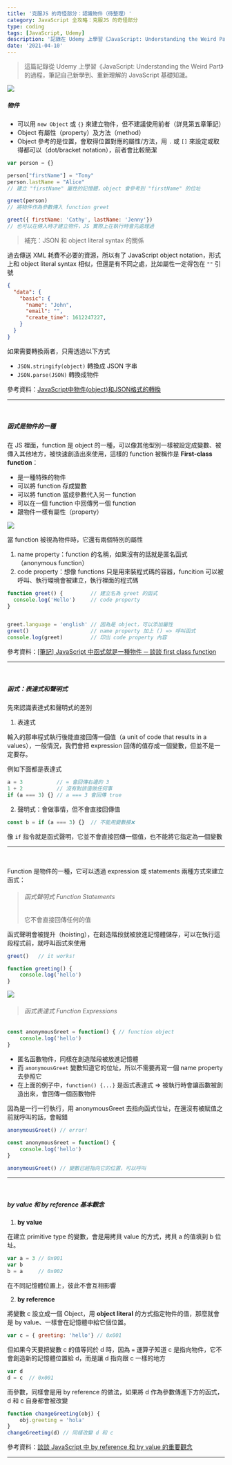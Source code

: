```yaml
---
title: '克服JS 的奇怪部分：認識物件（待整理）'
category: JavaScript 全攻略：克服JS 的奇怪部分
type: coding
tags: [JavaScript, Udemy]
description: '記錄在 Udemy 上學習《JavaScript: Understanding the Weird Part》過程'
date: '2021-04-10'
---
```


>
> 這篇記錄從 Udemy 上學習《JavaScript: Understanding the Weird Part》的過程，筆記自己新學到、重新理解的 JavaScript 基礎知識。


![](https://i.imgur.com/9iZOahx.png)

##### 物件
- 可以用 `new Object` 或 `{}` 來建立物件，但不建議使用前者（詳見第五章筆記）
- Object 有屬性（property）及方法（method）
- Object 參考的是位置，會取得位置對應的屬性/方法，用 `.` 或 `[]` 來設定或取得都可以（dot/bracket notation），前者會比較簡潔

```javascript
var person = {}

person["firstName"] = "Tony"
person.lastName = "Alice"
// 建立 "firstName" 屬性的記憶體，object 會參考到 "firstName" 的位址

greet(person)
// 將物件作為參數傳入 function greet

greet({ firstName: 'Cathy', lastName: 'Jenny'})
// 也可以在傳入時才建立物件，JS 實際上在執行時會先處理過
```


> 補充：JSON 和 object literal syntax 的關係

過去傳送 XML 耗費不必要的資源，所以有了 JavaScript object notation，形式上和 object literal syntax 相似，但還是有不同之處，比如屬性一定得包在 `""` 引號
```json
{
  "data": {
    "basic": {
      "name": "John",
      "email": "",
      "create_time": 1612247227,
    }
  }
}
```
如果需要轉換兩者，只需透過以下方式
- `JSON.stringify(object)` 轉換成 JSON 字串
- `JSON.parse(JSON)` 轉換成物件

參考資料：[JavaScript中物件(object)和JSON格式的轉換](https://pjchender.blogspot.com/2016/01/javascriptobjectjson.html)

---

<br/>

##### 函式是物件的一種

在 JS 裡面，function 是 object 的一種，可以像其他型別一樣被設定成變數、被傳入其他地方，被快速創造出來使用，這樣的 function 被稱作是 **First-class function**：
- 是一種特殊的物件
- 可以將 function 存成變數
- 可以將 function 當成參數代入另一 function
- 可以在一個 function 中回傳另一個 function
- 跟物件一樣有屬性（property）


![](https://i.imgur.com/lYqVQWY.png)

當 function 被視為物件時，它還有兩個特別的屬性
1. name property：function 的名稱，如果沒有的話就是匿名函式（anonymous function）
2. code property：想像 functions 只是用來裝程式碼的容器，funcition 可以被呼叫、執行環境會被建立，執行裡面的程式碼

```javascript
function greet() {         // 建立名為 greet 的函式
  console.log('Hello')     // code property
}


greet.language = 'english' // 因為是 object，可以添加屬性
greet()                    // name property 加上 () => 呼叫函式
console.log(greet)         // 印出 code property 內容
```

參考資料：[[筆記] JavaScript 中函式就是一種物件 ─ 談談 first class function](https://pjchender.blogspot.com/2016/03/javascriptfunctionobjects.html)

---

<br/>

##### 函式：表達式和聲明式

先來認識表達式和聲明式的差別

1. 表達式

輸入的那串程式執行後能直接回傳一個值（a unit of code that results in a values），一般情況，我們會把 expression 回傳的值存成一個變數，但並不是一定要存。

例如下面都是表達式
```javascript
a = 3           // = 會回傳右邊的 3
1 + 2           // 沒有對該值做任何事
if (a === 3) {} // a === 3 會回傳 true
```
2. 聲明式：會做事情，但不會直接回傳值

```javascript
const b = if (a === 3) {}  // 不能用變數接❌
```
像 `if` 指令就是函式聲明，它並不會直接回傳一個值，也不能將它指定為一個變數

---

<br/>


Function 是物件的一種，它可以透過 expression 或 statements 兩種方式來建立函式：

> ###### 函式聲明式 Function Statements
> 它不會直接回傳任何的值

函式聲明會被提升（hoisting），在創造階段就被放進記憶體儲存，可以在執行這段程式前，就呼叫函式來使用
```javascript
greet()   // it works!

function greeting() {
    console.log('hello')
}
```

![](https://i.imgur.com/77o3UNs.png)




> ###### 函式表達式 Function Expressions
```javascript
const anonymousGreet = function() { // function object
    console.log('hello')
}
```
- 匿名函數物件，同樣在創造階段被放進記憶體
- 而 `anonymousGreet` 變數知道它的位址，所以不需要再寫一個 name property 去參照它
-  在上面的例子中，`function() {...}` 是函式表達式 => <span class="highlight">被執行時會讓函數被創造出來，會回傳一個函數物件</span>

因為是一行一行執行，用 anonymousGreet 去指向函式位址，在還沒有被賦值之前就呼叫的話，會報錯
```javascript
anonymousGreet() // error! 

const anonymousGreet = function() {
    console.log('hello')
}

anonymousGreet() // 變數已經指向它的位置，可以呼叫
```

---

<br/>

##### by value 和 by reference 基本觀念

1. **by value**

在建立 primitive type 的變數，會是用拷貝 value 的方式，拷貝 a 的值填到 b 位址。
```javascript
var a = 3 // 0x001
var b
b = a     // 0x002
```
在不同記憶體位置上，彼此不會互相影響

2. **by reference**

將變數 c 設立成一個 Object，用 **object literal** 的方式指定物件的值，那麼就會是 by value、一樣會在記憶體中給它個位置。
```javascript
var c = { greeting: 'hello'} // 0x001
```
但如果今天要把變數 c 的值等同於 d 時，因為 `=` 運算子知道 c 是指向物件，它不會創造新的記憶體位置給 d，而是讓 d 指向跟 c 一樣的地方
```javascript
var d
d = c  // 0x001
```

而參數，同樣會是用 by reference 的做法，如果將 d 作為參數傳進下方的函式，d 和 c 自身都會被改變
```javascript
function changeGreeting(obj) {
    obj.greeting = 'hola'
}
changeGreeting(d) // 同樣改變 d 和 c
```


參考資料：[談談 JavaScript 中 by reference 和 by value 的重要觀念](https://pjchender.blogspot.com/2016/03/javascriptby-referenceby-value.html)


---

<br/>
<br/>